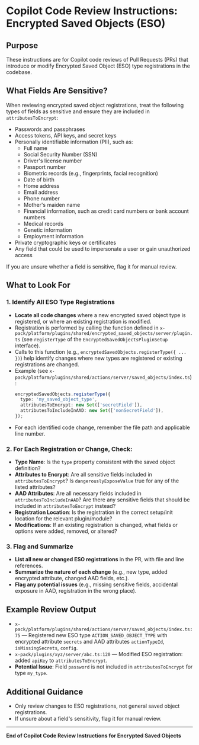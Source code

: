 # Copilot Code Review Instructions: Encrypted Saved Objects (ESO)

## Purpose
These instructions are for Copilot code reviews of Pull Requests (PRs) that introduce or modify Encrypted Saved Object (ESO) type registrations in the codebase.


## What Fields Are Sensitive?

When reviewing encrypted saved object registrations, treat the following types of fields as sensitive and ensure they are included in `attributesToEncrypt`:
- Passwords and passphrases
- Access tokens, API keys, and secret keys
- Personally identifiable information (PII), such as:
  - Full name 
  - Social Security Number (SSN) 
  - Driver's license number 
  - Passport number 
  - Biometric records (e.g., fingerprints, facial recognition)
  - Date of birth
  - Home address
  - Email address
  - Phone number 
  - Mother's maiden name
  - Financial information, such as credit card numbers or bank account numbers 
  - Medical records 
  - Genetic information 
  - Employment information 
- Private cryptographic keys or certificates
- Any field that could be used to impersonate a user or gain unauthorized access

If you are unsure whether a field is sensitive, flag it for manual review.

## What to Look For

### 1. Identify All ESO Type Registrations
- **Locate all code changes** where a new encrypted saved object type is registered, or where an existing registration is modified.
- Registration is performed by calling the function defined in `x-pack/platform/plugins/shared/encrypted_saved_objects/server/plugin.ts` (see `registerType` of the `EncryptedSavedObjectsPluginSetup` interface).
- Calls to this function (e.g., `encryptedSavedObjects.registerType({ ... })`) help identify changes where new types are registered or existing registrations are changed.
- Example (see `x-pack/platform/plugins/shared/actions/server/saved_objects/index.ts`):
  ```typescript
  encryptedSavedObjects.registerType({
    type: 'my_saved_object_type',
    attributesToEncrypt: new Set(['secretField']),
    attributesToIncludeInAAD: new Set(['nonSecretField']),
  });
  ```
- For each identified code change, remember the file path and applicable line number.

### 2. For Each Registration or Change, Check:
- **Type Name**: Is the `type` property consistent with the saved object definition?
- **Attributes to Encrypt**: Are all sensitive fields included in `attributesToEncrypt`? Is `dangerouslyExposeValue` true for any of the listed attributes?
- **AAD Attributes**: Are all necessary fields included in `attributesToIncludeInAAD`? Are there any sensitive fields that should be included in `attributesToEncrypt` instead?
- **Registration Location**: Is the registration in the correct setup/init location for the relevant plugin/module?
- **Modifications**: If an existing registration is changed, what fields or options were added, removed, or altered?

### 3. Flag and Summarize
- **List all new or changed ESO registrations** in the PR, with file and line references.
- **Summarize the nature of each change** (e.g., new type, added encrypted attribute, changed AAD fields, etc.).
- **Flag any potential issues** (e.g., missing sensitive fields, accidental exposure in AAD, registration in the wrong place).

## Example Review Output
- `x-pack/platform/plugins/shared/actions/server/saved_objects/index.ts:75` — Registered new ESO type `ACTION_SAVED_OBJECT_TYPE` with encrypted attribute `secrets` and AAD attributes `actionTypeId`, `isMissingSecrets`, `config`.
- `x-pack/plugins/xyz/server/abc.ts:120` — Modified ESO registration: added `apiKey` to `attributesToEncrypt`.
- **Potential Issue**: Field `password` is not included in `attributesToEncrypt` for type `my_type`.

## Additional Guidance
- Only review changes to ESO registrations, not general saved object registrations.
- If unsure about a field's sensitivity, flag it for manual review.

---

**End of Copilot Code Review Instructions for Encrypted Saved Objects**

